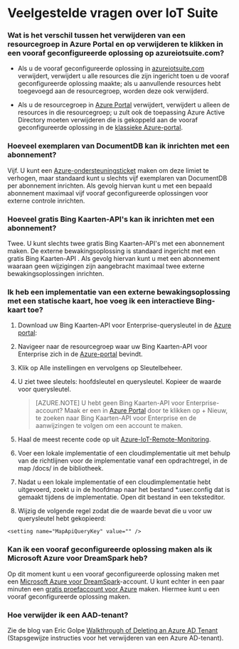 <properties
  pageTitle="Veelgestelde vragen over Azure IoT Suite | Microsoft Azure"
  description="Veelgestelde vragen over IoT Suite"
  services=""
  suite="iot-suite"
  documentationCenter=""
  authors="aguilaaj"
  manager="timlt"
  editor=""/>

<tags
  ms.service="iot-suite"
  ms.devlang="na"
  ms.topic="get-started-article"
  ms.tgt_pltfrm="na"
  ms.workload="na"
  ms.date="05/09/2016"
  ms.author="araguila"/>
   
# Veelgestelde vragen over IoT Suite

### Wat is het verschil tussen het verwijderen van een resourcegroep in Azure Portal en op verwijderen te klikken in een vooraf geconfigureerde oplossing op azureiotsuite.com?

- Als u de vooraf geconfigureerde oplossing in [azureiotsuite.com][lnk azureiotsuite] verwijdert, verwijdert u alle resources die zijn ingericht toen u de vooraf geconfigureerde oplossing maakte; als u aanvullende resources hebt toegevoegd aan de resourcegroep, worden deze ook verwijderd. 

- Als u de resourcegroep in [Azure Portal][lnk-azure-portal] verwijdert, verwijdert u alleen de resources in die resourcegroep; u zult ook de toepassing Azure Active Directory moeten verwijderen die is gekoppeld aan de vooraf geconfigureerde oplossing in de [klassieke Azure-portal][lnk-classic-portal].

### Hoeveel exemplaren van DocumentDB kan ik inrichten met een abonnement?

Vijf. U kunt een [Azure-ondersteuningsticket][link-azuresupportticket] maken om deze limiet te verhogen, maar standaard kunt u slechts vijf exemplaren van DocumentDB per abonnement inrichten. Als gevolg hiervan kunt u met een bepaald abonnement maximaal vijf vooraf geconfigureerde oplossingen voor externe controle inrichten.

### Hoeveel gratis Bing Kaarten-API's kan ik inrichten met een abonnement?

Twee. U kunt slechts twee gratis Bing Kaarten-API's met een abonnement maken. De externe bewakingsoplossing is standaard ingericht met een gratis Bing Kaarten-API . Als gevolg hiervan kunt u met een abonnement waaraan geen wijzigingen zijn aangebracht maximaal twee externe bewakingsoplossingen inrichten.

### Ik heb een implementatie van een externe bewakingsoplossing met een statische kaart, hoe voeg ik een interactieve Bing-kaart toe? 
1. Download uw Bing Kaarten-API voor Enterprise-querysleutel in de [Azure portal][lnk-azure-portal]: 
 1. Navigeer naar de resourcegroep waar uw Bing Kaarten-API voor Enterprise zich in de [Azure-portal][lnk-azure-portal] bevindt.
 2. Klik op Alle instellingen en vervolgens op Sleutelbeheer. 
 3. U ziet twee sleutels: hoofdsleutel en querysleutel. Kopieer de waarde voor querysleutel.

     > [AZURE.NOTE] U hebt geen Bing Kaarten-API voor Enterprise-account? Maak er een in [Azure Portal][lnk-azure-portal] door te klikken op + Nieuw, te zoeken naar Bing Kaarten-API voor Enterprise en de aanwijzingen te volgen om een account te maken.

2. Haal de meest recente code op uit [Azure-IoT-Remote-Monitoring][lnk-remote-monitoring-github].

3. Voer een lokale implementatie of een cloudimplementatie uit met behulp van de richtlijnen voor de implementatie vanaf een opdrachtregel, in de map /docs/ in de bibliotheek. 

4. Nadat u een lokale implementatie of een cloudimplementatie hebt uitgevoerd, zoekt u in de hoofdmap naar het bestand *.user.config dat is gemaakt tijdens de implementatie. Open dit bestand in een teksteditor. 

5. Wijzig de volgende regel zodat die de waarde bevat die u voor uw querysleutel hebt gekopieerd: 
   
  `<setting name="MapApiQueryKey" value="" />`

### Kan ik een vooraf geconfigureerde oplossing maken als ik Microsoft Azure voor DreamSpark heb?
Op dit moment kunt u een vooraf geconfigureerde oplossing maken met een [Microsoft Azure voor DreamSpark][lnk dreamspark]-account. U kunt echter in een paar minuten een [gratis proefaccount voor Azure][lnk 30daytrial] maken. Hiermee kunt u een vooraf geconfigureerde oplossing maken.

### Hoe verwijder ik een AAD-tenant?

Zie de blog van Eric Golpe [Walkthrough of Deleting an Azure AD Tenant][lnk-delete-aad-tennant] (Stapsgewijze instructies voor het verwijderen van een Azure AD-tenant).

[link-azuresupportticket]: https://portal.azure.com/#blade/Microsoft_Azure_Support/HelpAndSupportBlade 
[lnk-azure-portal]: https://portal.azure.com
[lnk azureiotsuite]: https://www.azureiotsuite.com/
[lnk-classic-portal]: https://manage.windowsazure.com
[lnk-remote-monitoring-github]: https://github.com/Azure/azure-iot-remote-monitoring 
[lnk dreamspark]: https://www.dreamspark.com/Product/Product.aspx?productid=99 
[lnk 30daytrial]: https://azure.microsoft.com/free/
[lnk-delete-aad-tennant]: http://blogs.msdn.com/b/ericgolpe/archive/2015/04/30/walkthrough-of-deleting-an-azure-ad-tenant.aspx



<!--HONumber=Jun16_HO2-->


